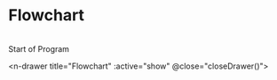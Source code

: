 # Flowchart

<br />

<n-space>
  <span class="color-gray" @mouseover="showDrawer(1)">Start of Program</span>

  <n-drawer title="Flowchart" :active="show" @close="closeDrawer()">
    <iframe width="1400" height="100%" :src="url" frameborder="0"></iframe>
  </n-drawer>
</n-space>

<br />

<n-space>
  <span class="color-gray" @mouseover="showDrawer(2)">Get Information Module</span>

  <n-drawer title="Flowchart" :active="show" @close="closeDrawer()">
    <iframe width="1400" height="100%" :src="url" frameborder="0"></iframe>
  </n-drawer>
</n-space>

<br />

<n-space>
  <span class="color-gray" @mouseover="showDrawer(3)">Survey Module</span>

  <n-drawer title="Flowchart" :active="show" @close="closeDrawer()">
    <iframe width="1400" height="100%" :src="url" frameborder="0"></iframe>
  </n-drawer>
</n-space>

<br />

<n-space>
  <span class="color-gray" @mouseover="showDrawer(4)">Calculate Module</span>

  <n-drawer title="Flowchart" :active="show" @close="closeDrawer()">
    <iframe width="1400" height="100%" :src="url" frameborder="0"></iframe>
  </n-drawer>
</n-space>

<br />

<n-space>
  <span class="color-gray" @mouseover="showDrawer(5)">Write/Read Disk Module</span>

  <n-drawer title="Flowchart" :active="show" @close="closeDrawer()">
    <iframe width="1400" height="100%" :src="url" frameborder="0"></iframe>
  </n-drawer>
</n-space>

<script setup>
  import { ref } from 'vue'
  const show = ref(false)
  const url = ref('')

  function showDrawer(num) {
    if (num == 1) {
      show.value = true
      url.value = '/flow1.png'
    } else if (num == 2) {
      show.value = true
      url.value = '/flow2.png'
    } else if (num == 3) {
      show.value = true
      url.value = '/flow3.png'
    } else if (num == 4) {
      show.value = true
      url.value = '/flow4.png'
    } else if (num == 5) {
      show.value = true
      url.value = '/flow5.png'
    }
  }

  function closeDrawer() {
    show.value = false
  }

</script>

